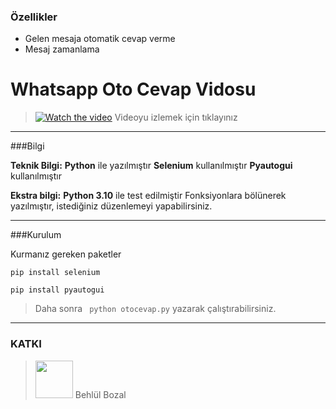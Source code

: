### Özellikler

- Gelen mesaja otomatik cevap verme
- Mesaj zamanlama

# Whatsapp Oto Cevap Vidosu
> [![Watch the video](https://github.com/behlulbozal/whatsapp_oto_cevap/blob/main/image.png?raw=true)](https://youtu.be/MU3nj8Uh7v0)
> Videoyu izlemek için tıklayınız

------------
###Bilgi

**Teknik Bilgi:**
**Python** ile yazılmıştır
**Selenium** kullanılmıştır
**Pyautogui** kullanılmıştır

**Ekstra bilgi:**
**Python 3.10** ile test edilmiştir
Fonksiyonlara bölünerek yazılmıştır, istediğiniz düzenlemeyi yapabilirsiniz.

------------
###Kurulum

 Kurmanız gereken paketler

 `pip install selenium`

 `pip install pyautogui`

> Daha sonra ` python otocevap.py` yazarak çalıştırabilirsiniz.


------------
### KATKI

> <a href="https://instagram.com/behlulbozal" target="_blank" rel="noopener noreferrer"><img src="https://avatars.githubusercontent.com/u/57594143?v=4?sanitize=true" height="60px"></a> Behlül Bozal